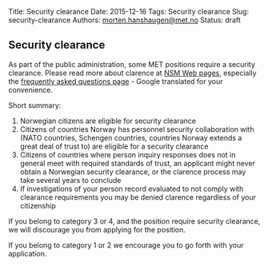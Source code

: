 Title: Security clearance
Date: 2015-12-16
Tags: Security clearance
Slug: security-clearance
Authors: morten.hanshaugen@met.no
Status: draft

## Security clearance

As part of the public administration, some MET positions require a security clearance. Please read more about clarence at [NSM Web pages](https://www.nsm.stat.no), especially the [frequently asked questions page](http://goo.gl/0QCFBH) - Google translated for your convenience.

Short summary:

1. Norwegian citizens are eligible for security clearance
2. Citizens of countries Norway has personnel security collaboration with (NATO countries, Schengen countries, countries Norway extends a great deal of trust to) are eligible for a security clearance
3. Citizens of countries where person inquiry responses does not in general meet with required standards of trust, an applicant might never obtain a Norwegian security clearance, or the clarence process may take several years to conclude
4. If investigations of your person record evaluated to not comply with clearance requirements you may be denied clarence regardless of your citizenship

If you belong to category 3 or 4, and the position require security clearance, we will discourage you from applying for the position.

If you belong to category 1 or 2 we encourage you to go forth with your application.


